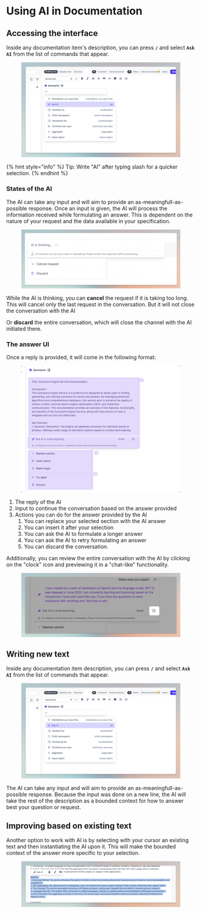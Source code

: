 # Using AI in Documentation

## Accessing the interface

Inside any documentation item's description, you can press **`/`** and select **`Ask AI`** from the list of commands that appear.&#x20;

<figure><img src="../../.gitbook/assets/CleanShot 2024-04-24 at 07.45.06.png" alt=""><figcaption></figcaption></figure>

{% hint style="info" %}
Tip: Write "AI" after typing slash for a quicker selection.&#x20;
{% endhint %}

### States of the AI

The AI can take any input and will aim to provide an as-meaningfull-as-possible response. Once an input is given, the AI will process the information received while formulating an answer. This is dependent on the nature of your request and the data available in your specification.

<figure><img src="../../.gitbook/assets/image (1).png" alt=""><figcaption></figcaption></figure>

While the AI is thinking, you can **cancel** the request if it is taking too long. This will cancel only the last request in the conversation.  But it will not close the conversation with the AI

Or **discard** the entire conversation, which will close the channel with the AI initiated there.



### The answer UI

Once a reply is provided, it will come in the following format:

<figure><img src="../../.gitbook/assets/CleanShot 2024-04-24 at 07.46.20.png" alt=""><figcaption></figcaption></figure>

1. The reply of the AI
2. Input to continue the conversation based on the answer provided
3. Actions you can do for the answer provided by the AI
   1. You can replace your selected section with the AI answer
   2. You can insert it after your selection
   3. You can ask the AI to formulate a longer answer
   4. You can ask the AI to retry formulating an answer
   5. You can discard the conversation.

Additionally, you can review the entire conversation with the AI by clicking on the "clock" icon and previewing it in a "chat-like" functionality.

<figure><img src="../../.gitbook/assets/image (3).png" alt=""><figcaption></figcaption></figure>

## Writing new text

Inside any documentation item description, you can press **`/`** and select **`Ask AI`** from the list of commands that appear.&#x20;

<figure><img src="../../.gitbook/assets/CleanShot 2024-04-24 at 07.45.06.png" alt=""><figcaption></figcaption></figure>

The AI can take any input and will aim to provide an as-meaningfull-as-possible response. Because the input was done on a new line, the AI will take the rest of the description as a bounded context for how to answer best your question or request.

## Improving based on existing text

Another option to work with AI is by selecting with your cursor an existing text and then instantiating the AI upon it. This will make the bounded context of the answer more specific to your selection.

<figure><img src="../../.gitbook/assets/CleanShot 2024-04-24 at 07.48.45.png" alt=""><figcaption></figcaption></figure>

